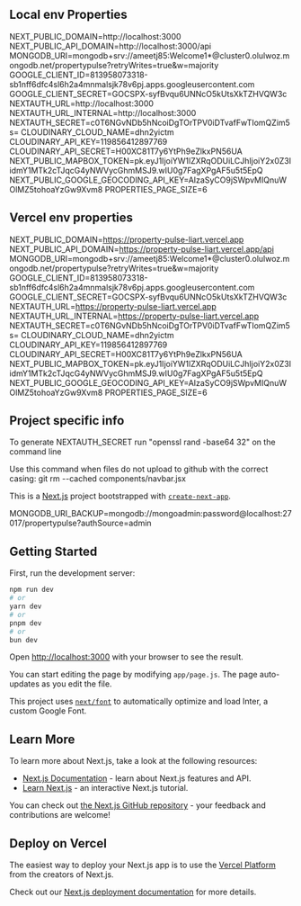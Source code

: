 ## Local env Properties

NEXT_PUBLIC_DOMAIN=http://localhost:3000
NEXT_PUBLIC_API_DOMAIN=http://localhost:3000/api
MONGODB_URI=mongodb+srv://ameetj85:Welcome1\*@cluster0.olulwoz.mongodb.net/propertypulse?retryWrites=true&w=majority
GOOGLE_CLIENT_ID=813958073318-sb1nff6dfc4sl6h2a4mnmalsjk78v6pj.apps.googleusercontent.com
GOOGLE_CLIENT_SECRET=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
NEXTAUTH_URL=http://localhost:3000
NEXTAUTH_URL_INTERNAL=http://localhost:3000
NEXTAUTH_SECRET=c0T6NGvNDb5hNcoiDgTOrTPV0iDTvafFwTIomQZim5s=
CLOUDINARY_CLOUD_NAME=dhn2yictm
CLOUDINARY_API_KEY=119856412897769
CLOUDINARY_API_SECRET=H00XC81T7y6YtPh9eZlkxPN56UA
NEXT_PUBLIC_MAPBOX_TOKEN=pk.eyJ1IjoiYW1lZXRqODUiLCJhIjoiY2x0Z3lidmY1MTk2cTJqcG4yNWVycGhmMSJ9.wIU0g7FagXPgAF5u5t5EpQ
NEXT_PUBLIC_GOOGLE_GEOCODING_API_KEY=AIzaSyCO9jSWpvMIQnuWOlMZ5tohoaYzGw9Xvm8
PROPERTIES_PAGE_SIZE=6

## Vercel env properties

NEXT_PUBLIC_DOMAIN=https://property-pulse-liart.vercel.app
NEXT_PUBLIC_API_DOMAIN=https://property-pulse-liart.vercel.app/api
MONGODB_URI=mongodb+srv://ameetj85:Welcome1\*@cluster0.olulwoz.mongodb.net/propertypulse?retryWrites=true&w=majority
GOOGLE_CLIENT_ID=813958073318-sb1nff6dfc4sl6h2a4mnmalsjk78v6pj.apps.googleusercontent.com
GOOGLE_CLIENT_SECRET=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
NEXTAUTH_URL=https://property-pulse-liart.vercel.app
NEXTAUTH_URL_INTERNAL=https://property-pulse-liart.vercel.app
NEXTAUTH_SECRET=c0T6NGvNDb5hNcoiDgTOrTPV0iDTvafFwTIomQZim5s=
CLOUDINARY_CLOUD_NAME=dhn2yictm
CLOUDINARY_API_KEY=119856412897769
CLOUDINARY_API_SECRET=H00XC81T7y6YtPh9eZlkxPN56UA
NEXT_PUBLIC_MAPBOX_TOKEN=pk.eyJ1IjoiYW1lZXRqODUiLCJhIjoiY2x0Z3lidmY1MTk2cTJqcG4yNWVycGhmMSJ9.wIU0g7FagXPgAF5u5t5EpQ
NEXT_PUBLIC_GOOGLE_GEOCODING_API_KEY=AIzaSyCO9jSWpvMIQnuWOlMZ5tohoaYzGw9Xvm8
PROPERTIES_PAGE_SIZE=6

## Project specific info

To generate NEXTAUTH_SECRET run "openssl rand -base64 32" on the command line

Use this command when files do not upload to github with the correct casing: git rm --cached components/navbar.jsx

This is a [Next.js](https://nextjs.org/) project bootstrapped with [`create-next-app`](https://github.com/vercel/next.js/tree/canary/packages/create-next-app).

MONGODB_URI_BACKUP=mongodb://mongoadmin:password@localhost:27017/propertypulse?authSource=admin

## Getting Started

First, run the development server:

```bash
npm run dev
# or
yarn dev
# or
pnpm dev
# or
bun dev
```

Open [http://localhost:3000](http://localhost:3000) with your browser to see the result.

You can start editing the page by modifying `app/page.js`. The page auto-updates as you edit the file.

This project uses [`next/font`](https://nextjs.org/docs/basic-features/font-optimization) to automatically optimize and load Inter, a custom Google Font.

## Learn More

To learn more about Next.js, take a look at the following resources:

- [Next.js Documentation](https://nextjs.org/docs) - learn about Next.js features and API.
- [Learn Next.js](https://nextjs.org/learn) - an interactive Next.js tutorial.

You can check out [the Next.js GitHub repository](https://github.com/vercel/next.js/) - your feedback and contributions are welcome!

## Deploy on Vercel

The easiest way to deploy your Next.js app is to use the [Vercel Platform](https://vercel.com/new?utm_medium=default-template&filter=next.js&utm_source=create-next-app&utm_campaign=create-next-app-readme) from the creators of Next.js.

Check out our [Next.js deployment documentation](https://nextjs.org/docs/deployment) for more details.
